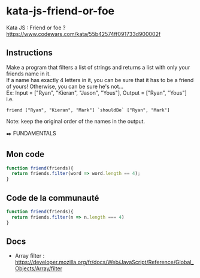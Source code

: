 # kata-js-friend-or-foe
Kata JS : Friend or foe ? https://www.codewars.com/kata/55b42574ff091733d900002f

## Instructions
Make a program that filters a list of strings and returns a list with only your friends name in it.  
If a name has exactly 4 letters in it, you can be sure that it has to be a friend of yours! Otherwise, you can be sure he's not...  
Ex: Input = ["Ryan", "Kieran", "Jason", "Yous"], Output = ["Ryan", "Yous"]
i.e.
```
friend ["Ryan", "Kieran", "Mark"] `shouldBe` ["Ryan", "Mark"]
```
Note: keep the original order of the names in the output.

✒️ FUNDAMENTALS

## Mon code
```js
function friend(friends){
  return friends.filter(word => word.length == 4);
}
```

## Code de la communauté
```js
function friend(friends){
  return friends.filter(n => n.length === 4)
}
```

## Docs
- Array filter : https://developer.mozilla.org/fr/docs/Web/JavaScript/Reference/Global_Objects/Array/filter
